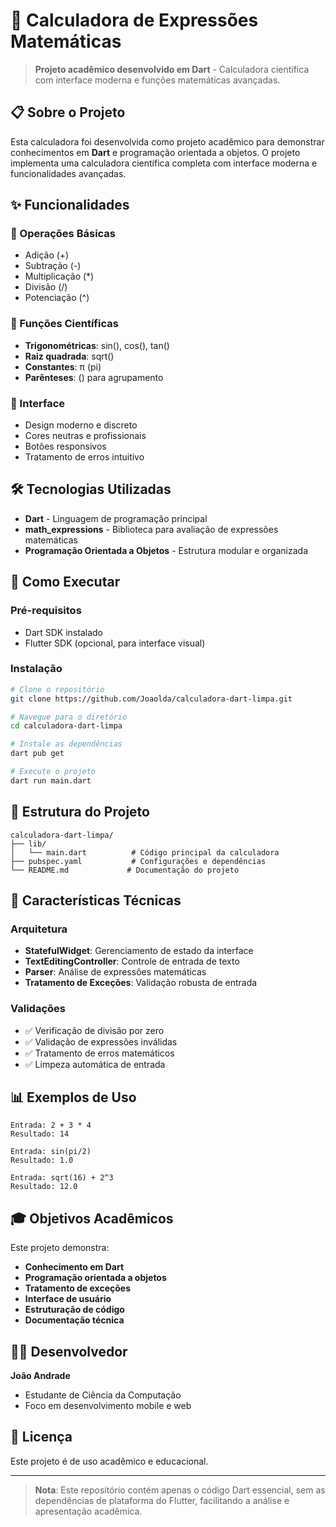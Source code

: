 # 🧮 Calculadora de Expressões Matemáticas

> **Projeto acadêmico desenvolvido em Dart** - Calculadora científica com interface moderna e funções matemáticas avançadas.

## 📋 Sobre o Projeto

Esta calculadora foi desenvolvida como projeto acadêmico para demonstrar conhecimentos em **Dart** e programação orientada a objetos. O projeto implementa uma calculadora científica completa com interface moderna e funcionalidades avançadas.

## ✨ Funcionalidades

### 🔢 Operações Básicas
- Adição (+)
- Subtração (-)
- Multiplicação (*)
- Divisão (/)
- Potenciação (^)

### 🧮 Funções Científicas
- **Trigonométricas**: sin(), cos(), tan()
- **Raiz quadrada**: sqrt()
- **Constantes**: π (pi)
- **Parênteses**: () para agrupamento

### 🎨 Interface
- Design moderno e discreto
- Cores neutras e profissionais
- Botões responsivos
- Tratamento de erros intuitivo

## 🛠️ Tecnologias Utilizadas

- **Dart** - Linguagem de programação principal
- **math_expressions** - Biblioteca para avaliação de expressões matemáticas
- **Programação Orientada a Objetos** - Estrutura modular e organizada

## 🚀 Como Executar

### Pré-requisitos
- Dart SDK instalado
- Flutter SDK (opcional, para interface visual)

### Instalação
```bash
# Clone o repositório
git clone https://github.com/Joaolda/calculadora-dart-limpa.git

# Navegue para o diretório
cd calculadora-dart-limpa

# Instale as dependências
dart pub get

# Execute o projeto
dart run main.dart
```

## 📁 Estrutura do Projeto

```
calculadora-dart-limpa/
├── lib/
│   └── main.dart          # Código principal da calculadora
├── pubspec.yaml           # Configurações e dependências
└── README.md             # Documentação do projeto
```

## 🎯 Características Técnicas

### Arquitetura
- **StatefulWidget**: Gerenciamento de estado da interface
- **TextEditingController**: Controle de entrada de texto
- **Parser**: Análise de expressões matemáticas
- **Tratamento de Exceções**: Validação robusta de entrada

### Validações
- ✅ Verificação de divisão por zero
- ✅ Validação de expressões inválidas
- ✅ Tratamento de erros matemáticos
- ✅ Limpeza automática de entrada

## 📊 Exemplos de Uso

```
Entrada: 2 + 3 * 4
Resultado: 14

Entrada: sin(pi/2)
Resultado: 1.0

Entrada: sqrt(16) + 2^3
Resultado: 12.0
```

## 🎓 Objetivos Acadêmicos

Este projeto demonstra:
- **Conhecimento em Dart**
- **Programação orientada a objetos**
- **Tratamento de exceções**
- **Interface de usuário**
- **Estruturação de código**
- **Documentação técnica**

## 👨‍💻 Desenvolvedor

**João Andrade**
- Estudante de Ciência da Computação
- Foco em desenvolvimento mobile e web

## 📄 Licença

Este projeto é de uso acadêmico e educacional.

---

> **Nota**: Este repositório contém apenas o código Dart essencial, sem as dependências de plataforma do Flutter, facilitando a análise e apresentação acadêmica.